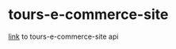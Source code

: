 # tours-e-commerce-site

[link](https://documenter.getpostman.com/view/18589295/UVRHh2wP) to tours-e-commerce-site api
